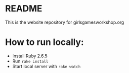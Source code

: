 # README
This is the website repository for girlsgamesworkshop.org

# How to run locally:
- Install Ruby 2.6.5
- Run `rake install`
- Start local server with `rake watch`
